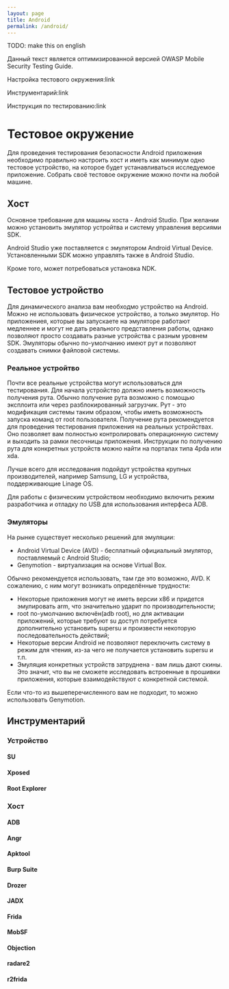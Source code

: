 ```yaml
---
layout: page
title: Android
permalink: /android/
---
```


TODO: make this on english

Данный текст является оптимизированной версией OWASP Mobile Security Testing Guide.

Настройка тестового окружения:link

Инструментарий:link

Инструкция по тестированию:link

# Тестовое окружение

Для проведения тестирования безопасности Android приложения необходимо правильно настроить хост и иметь как минимум одно тестовое устройство, на которое будет устанавливаться исследуемое приложение. Собрать своё тестовое окружение можно почти на любой машине.

## Хост

Основное требование для машины хоста - Android Studio. При желании можно установить эмулятор устройтва и систему управления версиями SDK. 

Android Studio уже поставляется с эмулятором Android Virtual Device. Установленными SDK можно управлять также в Android Studio.

Кроме того, может потребоваться установка NDK.

## Тестовое устройство

Для динамического анализа вам необходмо устройство на Android. Можно не использовать физическое устройство, а только эмулятор. Но приложениея, которые вы запускаете на эмуляторе работают медленнее и могут не дать реального представления работы, однако позволяют просто создавать разные устройства с разным уровнем SDK. Эмуляторы обычно по-умолчанию имеют рут и позволяют создавать снимки файловой системы.

### Реальное устройтво

Почти все реальные устройства могут использоваться для тестирования. Для начала устройство должно иметь возможность получения рута. Обычно получение рута возможно с помощью эксплоита или через разблокированный загрузчик. Рут - это модификация системы таким образом, чтобы иметь возможность запуска команд от root пользователя. Получение рута рекомендуется для проведения тестирования приложения на реальных устройствах. Оно позволяет вам полностью контролировать операционную систему и выходить за рамки песочницы приложения.
Инструкции по получению рута для конкретных устройств можно найти на порталах типа 4pda или xda.

Лучше всего для исследования подойдут устройства крупных производителей, например Samsung, LG и устройства, поддерживающие Linage OS. 

Для работы с физическим устройством необходимо включить режим разработчика и отладку по USB для использования интерфеса ADB.

### Эмуляторы

На рынке существует несколько решений для эмуляции:

* Android Virtual Device (AVD) - бесплатный официальный эмулятор, поставляемый с Android Studio;
* Genymotion - виртуализация на основе Virtual Box.

Обычно рекомендуется использовать, там где это возможно, AVD. К сожалению, с ним могут возникать определённые трудности:

* Некоторые приложения могут не иметь версии x86 и придется эмулировать arm, что значительно ударит по производительности;
* root по-умолчанию включён(adb root), но для активации приложений, которые требуют su доступ потребуется дополнительно установить supersu и произвести некоторую последовательность действий;
* Некоторые версии Android не позволяют переключить систему в режим для чтения, из-за чего не получается установить supersu и т.п.
* Эмуляция конкретных устройств затруднена - вам лишь дают скины. Это значит, что вы не сможете исследовать встроенные в прошивки приложения, которые взаимодействуют с конкретной системой.

Если что-то из вышеперечисленного вам не подходит, то можно использовать Genymotion.

## Инструментарий

### Устройство

#### SU

#### Xposed

#### Root Explorer

### Хост

#### ADB

#### Angr

#### Apktool

#### Burp Suite

#### Drozer

#### JADX

#### Frida

#### MobSF

#### Objection

#### radare2

#### r2frida
